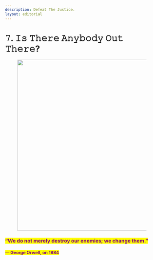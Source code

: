 ```yaml
---
description: Defeat The Justice.
layout: editorial
---
```


# 𝟽. 𝙸𝚜 𝚃𝚑𝚎𝚛𝚎 𝙰𝚗𝚢𝚋𝚘𝚍𝚢 𝙾𝚞𝚝 𝚃𝚑𝚎𝚛𝚎?

<figure><img src="../../../../../../.gitbook/assets/pexels-btgl-♡-11409382.jpg" alt="" width="563"><figcaption></figcaption></figure>

### <mark style="color:purple;">“We do not merely destroy our enemies; we change them.”</mark>&#x20;

#### <mark style="color:purple;">― George Orwell, on 1984</mark>
